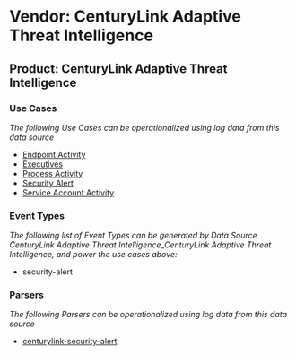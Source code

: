 Vendor: CenturyLink Adaptive Threat Intelligence
================================================
Product: CenturyLink Adaptive Threat Intelligence
-------------------------------------------------

### Use Cases

_The following Use Cases can be operationalized using log data from this data source_

* [Endpoint Activity](usecase_endpoint_activity.md)
* [Executives](usecase_executives.md)
* [Process Activity](usecase_process_activity.md)
* [Security Alert](usecase_security_alert.md)
* [Service Account Activity](usecase_service_account_activity.md)


### Event Types

_The following list of Event Types can be generated by Data Source CenturyLink Adaptive Threat Intelligence_CenturyLink Adaptive Threat Intelligence, and power the use cases above:_

- security-alert


### Parsers

_The following Parsers can be operationalized using log data from this data source_

* [centurylink-security-alert](parserContent_centurylink-security-alert.md)
